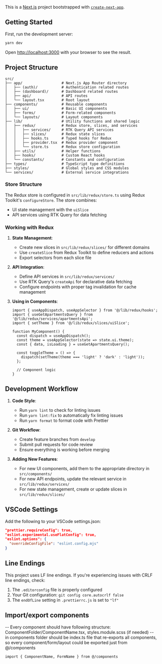 This is a [Next.js](https://nextjs.org) project bootstrapped with [`create-next-app`](https://nextjs.org/docs/app/api-reference/cli/create-next-app).

## Getting Started

First, run the development server:

```bash
yarn dev
```

Open [http://localhost:3000](http://localhost:3000) with your browser to see the result.

## Project Structure

```
src/
├── app/                  # Next.js App Router directory
│   ├── (auth)/           # Authentication related routes
│   ├── (dashboard)/      # Dashboard related routes
│   ├── api/              # API routes
│   └── layout.tsx        # Root layout
├── components/           # Reusable components
│   ├── ui/               # Basic UI components
│   ├── forms/            # Form-related components
│   └── layouts/          # Layout components
├── lib/                  # Utility functions and shared logic
│   ├── redux/            # Redux store, slices, and services
│   │   ├── services/     # RTK Query API services
│   │   ├── slices/       # Redux state slices
│   │   ├── hooks.ts      # Typed hooks for Redux
│   │   ├── provider.tsx  # Redux provider component
│   │   └── store.ts      # Redux store configuration
│   ├── utils/            # Helper functions
│   ├── hooks/            # Custom React hooks
│   └── constants/        # Constants and configuration
├── types/                # TypeScript type definitions
├── styles/               # Global styles and CSS modules
└── services/             # External service integrations
```

### Store Structure

The Redux store is configured in `src/lib/redux/store.ts` using Redux Toolkit's `configureStore`. The store combines:

- UI state management with the `uiSlice`
- API services using RTK Query for data fetching

### Working with Redux

1. **State Management**:

   - Create new slices in `src/lib/redux/slices/` for different domains
   - Use `createSlice` from Redux Toolkit to define reducers and actions
   - Export selectors from each slice file

2. **API Integration**:

   - Define API services in `src/lib/redux/services/`
   - Use RTK Query's `createApi` for declarative data fetching
   - Configure endpoints with proper tag invalidation for cache management

3. **Using in Components**:

   ```tsx
   import { useAppDispatch, useAppSelector } from '@/lib/redux/hooks';
   import { useGetApartmentsQuery } from '@/lib/redux/services/apartmentsApi';
   import { setTheme } from '@/lib/redux/slices/uiSlice';

   function MyComponent() {
     const dispatch = useAppDispatch();
     const theme = useAppSelector(state => state.ui.theme);
     const { data, isLoading } = useGetApartmentsQuery();

     const toggleTheme = () => {
       dispatch(setTheme(theme === 'light' ? 'dark' : 'light'));
     };

     // Component logic
   }
   ```

## Development Workflow

1. **Code Style**:

   - Run `yarn lint` to check for linting issues
   - Run `yarn lint:fix` to automatically fix linting issues
   - Run `yarn format` to format code with Prettier

2. **Git Workflow**:

   - Create feature branches from `develop`
   - Submit pull requests for code review
   - Ensure everything is working before merging

3. **Adding New Features**:
   - For new UI components, add them to the appropriate directory in `src/components/`
   - For new API endpoints, update the relevant service in `src/lib/redux/services/`
   - For new state management, create or update slices in `src/lib/redux/slices/`

## VSCode Settings

Add the following to your VSCode settings.json:

```json
"prettier.requireConfig": true,
"eslint.experimental.useFlatConfig": true,
"eslint.options": {
  "overrideConfigFile": "eslint.config.mjs"
}
```

## Line Endings

This project uses LF line endings. If you're experiencing issues with CRLF line endings, check:

1. The `.editorconfig` file is properly configured
2. Your Git configuration: `git config core.autocrlf false`
3. The `endOfLine` setting in `.prettierrc.js` is set to `"lf"`

## Import/export components

-- Every component should have following structure: ComponentFolder/ComponentName.tsx, styles.module.scss (if needed)
-- in components folder should be index.ts file that re-exports all components, so every component/form/layout could be exported just from @/components

`import { ComponentName, FormName } from @/components`
